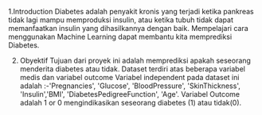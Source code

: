 1.Introduction
Diabetes adalah penyakit kronis yang terjadi ketika pankreas tidak lagi mampu memproduksi insulin, atau ketika tubuh tidak dapat memanfaatkan insulin yang dihasilkannya dengan baik. Mempelajari cara menggunakan Machine Learning dapat membantu kita memprediksi Diabetes. 



2. Obyektif
Tujuan dari proyek ini adalah memprediksi apakah seseorang menderita diabetes atau tidak. Dataset terdiri atas beberapa variabel medis dan variabel outcome Variabel independent pada dataset ini adalah :-'Pregnancies', 'Glucose', 'BloodPressure', 'SkinThickness', 'Insulin','BMI', 'DiabetesPedigreeFunction', 'Age'. Variabel Outcome adalah 1 or 0 mengindikasikan seseorang diabetes (1) atau tidak(0).
